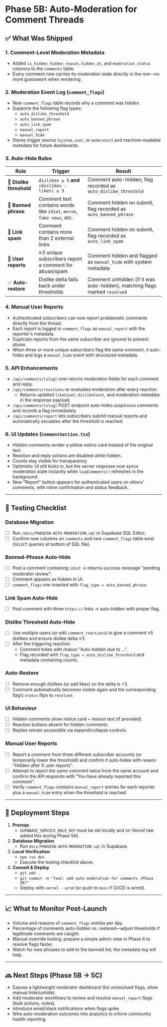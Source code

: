 # Phase 5B: Auto-Moderation for Comment Threads

## ✅ What Was Shipped

### 1. Comment-Level Moderation Metadata
- Added `is_hidden`, `hidden_reason`, `hidden_at`, and `moderation_status` columns to the `comments` table.
- Every comment now carries its moderation state directly in the row—no more guesswork when rendering.

### 2. Moderation Event Log (`comment_flags`)
- New `comment_flags` table records why a comment was hidden.
- Supports the following flag types:
  - `auto_dislike_threshold`
  - `auto_banned_phrase`
  - `auto_link_spam`
  - `manual_report`
  - `manual_hide`
- Stores trigger source (`system`, `user`, or `moderator`) and machine-readable metadata for future dashboards.

### 3. Auto-Hide Rules
| Rule | Trigger | Result |
|------|---------|--------|
| 🚫 **Dislike threshold** | `dislikes ≥ 5` **and** `(dislikes - likes) ≥ 3` | Comment auto-hidden, flag recorded as `auto_dislike_threshold` |
| 🚫 **Banned phrase** | Comment text contains words like `idiot`, `moron`, `fake news`, etc. | Comment hidden on submit, flag recorded as `auto_banned_phrase` |
| 🚫 **Link spam** | Comment contains more than 2 external links | Comment hidden on submit, flag recorded as `auto_link_spam` |
| 🚨 **User reports** | ≥3 unique subscribers report a comment for abuse/spam | Comment hidden and flagged as `manual_hide` with system metadata |
| ✅ **Auto-restore** | Dislike delta falls back under thresholds | Comment unhidden (if it was auto-hidden), matching flags marked `resolved` |

### 4. Manual User Reports
- Authenticated subscribers can now report problematic comments directly from the thread.
- Each report is logged in `comment_flags` as `manual_report` with the reporter's metadata.
- Duplicate reports from the same subscriber are ignored to prevent abuse.
- When three or more unique subscribers flag the same comment, it auto-hides and logs a `manual_hide` event with structured metadata.

### 5. API Enhancements
- `/api/comments/[slug]` now returns moderation fields for each comment and reply.
- `/api/comments/reactions` re-evaluates moderation after every reaction.
  - Returns updated `likeCount`, `dislikeCount`, and moderation metadata in the response payload.
- `/api/comments/[slug]` POST endpoint auto-hides suspicious comments and records a flag immediately.
 - `/api/comments/report` lets subscribers submit manual reports and automatically escalates after the threshold is reached.

### 6. UI Updates (`CommentSection.tsx`)
- Hidden comments render a yellow notice card instead of the original text.
- Reaction and reply actions are disabled while hidden.
- Counts stay visible for transparency.
- Optimistic UI still kicks in, but the server response now syncs moderation state instantly while `loadComments()` refreshes in the background.
- New "Report" button appears for authenticated users on others' comments, with inline confirmation and status feedback.

---

## 🧪 Testing Checklist

### Database Migration
- [ ] Run `/docs/PHASE5B-AUTO-MODERATION.sql` in Supabase SQL Editor.
- [ ] Confirm new columns on `comments` and new `comment_flags` table exist (`SELECT` queries at bottom of SQL file).

### Banned-Phrase Auto-Hide
- [ ] Post a comment containing `idiot` → returns success message "pending moderator review".
- [ ] Comment appears as hidden in UI.
- [ ] `comment_flags` row inserted with `flag_type = auto_banned_phrase`.

### Link Spam Auto-Hide
- [ ] Post comment with three `https://` links → auto-hidden with proper flag.

### Dislike Threshold Auto-Hide
- [ ] Use multiple users (or edit `comment_reactions`) to give a comment ≥5 dislikes and ensure dislike delta ≥3.
- [ ] After the triggering reaction:
  - Comment hides with reason "Auto-hidden due to …".
  - Flag recorded with `flag_type = auto_dislike_threshold` and metadata containing counts.

### Auto-Restore
- [ ] Remove enough dislikes (or add likes) so the delta is <3.
- [ ] Comment automatically becomes visible again and the corresponding flag’s `status` flips to `resolved`.

### UI Behaviour
- [ ] Hidden comments show notice card + reason text (if provided).
- [ ] Reaction buttons absent for hidden comments.
- [ ] Replies remain accessible via expand/collapse controls.

### Manual User Reports
- [ ] Report a comment from three different subscriber accounts (or temporarily lower the threshold) and confirm it auto-hides with reason "Hidden after X user reports".
- [ ] Attempt to report the same comment twice from the same account and confirm the API responds with "You have already reported this comment".
- [ ] Verify `comment_flags` contains `manual_report` entries for each reporter plus a `manual_hide` entry when the threshold is reached.

---

## 🚀 Deployment Steps

1. **Prereqs**
   - `SUPABASE_SERVICE_ROLE_KEY` must be set locally and on Vercel (we added this during Phase 5A).
2. **Database Migration**
   - Run `docs/PHASE5B-AUTO-MODERATION.sql` in Supabase.
3. **Local Verification**
   - `npm run dev`
   - Execute the testing checklist above.
4. **Commit & Deploy**
   - `git add .`
   - `git commit -m "feat: add auto moderation for comments (Phase 5B)"`
   - Deploy with `vercel --prod` (or push to `main` if CI/CD is wired).

---

## 📈 What to Monitor Post-Launch
- Volume and reasons of `comment_flags` entries per day.
- Percentage of comments auto-hidden vs. restored—adjust thresholds if legitimate comments are caught.
- Manual override tooling: prepare a simple admin view in Phase 6 to resolve flags faster.
- Watch for new phrases to add to the banned list; the metadata log will help.

---

## 🔜 Next Steps (Phase 5B → 5C)
- Expose a lightweight moderator dashboard (list unresolved flags, allow manual hide/unhide).
- Add moderator workflows to review and resolve `manual_report` flags (bulk actions, notes).
- Introduce email/slack notifications when flags spike.
- Wire auto-moderation outcomes into analytics to inform community health reporting.

